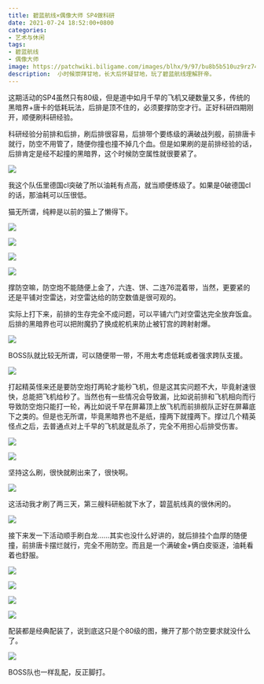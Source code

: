 ```yaml
---
title: 碧蓝航线×偶像大师 SP4做科研
date: 2021-07-24 18:52:00+0800
categories:
- 艺术与休闲
tags:
- 碧蓝航线
- 偶像大师
image: https://patchwiki.biligame.com/images/blhx/9/97/bu8b5b510uz9rz74be59lbv9v8nw6y5.png
description:  小时候崇拜甘地，长大后怀疑甘地，玩了碧蓝航线理解肝帝。
---
```


这期活动的SP4虽然只有80级，但是道中如月千早的飞机又硬数量又多，传统的黑暗界+唐卡的低耗玩法，后排是顶不住的，必须要撑防空才行。正好科研四期刚开，顺便刷科研经验。

科研经验分前排和后排，刷后排很容易，后排带个要练级的满破战列舰，前排唐卡就行，防空不用管了，随便你撞也撞不掉几个血。但是如果刷的是前排经验的话，后排肯定是经不起撞的黑暗界，这个时候防空属性就很要紧了。

![](https://cdn.jsdelivr.net/gh/yuukoamamiya/pic/20210724192159.jpg)

我这个队伍里德国cl突破了所以油耗有点高，就当顺便练级了。如果是0破德国cl的话，那油耗可以压很低。

猫无所谓，纯粹是以前的猫上了懒得下。

![](https://cdn.jsdelivr.net/gh/yuukoamamiya/pic/20210724192233.jpg)

![](https://cdn.jsdelivr.net/gh/yuukoamamiya/pic/20210724192246.jpg)

![](https://cdn.jsdelivr.net/gh/yuukoamamiya/pic/20210724192253.jpg)

![](https://cdn.jsdelivr.net/gh/yuukoamamiya/pic/20210724192314.jpg)

撑防空嘛，防空炮不能随便上金了，六连、饼、二连76混着带，当然，更要紧的还是平铺对空雷达，对空雷达给的防空数值是很可观的。

实际上打下来，前排的生存完全不成问题，可以平铺六门对空雷达完全放弃饭盒。后排的黑暗界也可以把附魔扔了换成舵机来防止被钉宫的跨射射爆。

![](https://cdn.jsdelivr.net/gh/yuukoamamiya/pic/20210724192833.jpg)

BOSS队就比较无所谓，可以随便带一带，不用太考虑低耗或者强求跨队支援。

![](https://cdn.jsdelivr.net/gh/yuukoamamiya/pic/20210724193921.jpg)

打起精英怪来还是要防空炮打两轮才能秒飞机，但是这其实问题不大，毕竟射速很快，总能把飞机给秒了。当然也有一些情况会导致漏，比如说前排和飞机相向而行导致防空炮只能打一轮，再比如说千早在屏幕顶上放飞机而前排舰队正好在屏幕底下之类的。但是也无所谓，毕竟黑暗界也不是纸，撞两下就撞两下。撑过几个精英怪点之后，去普通点对上千早的飞机就是乱杀了，完全不用担心后排受伤害。

![](https://cdn.jsdelivr.net/gh/yuukoamamiya/pic/20210724193859.jpg)

![](https://cdn.jsdelivr.net/gh/yuukoamamiya/pic/20210724200053.jpg)

坚持这么刷，很快就刷出来了，很快啊。

![](https://cdn.jsdelivr.net/gh/yuukoamamiya/pic/20210727215919.jpg)

这活动我才刷了两三天，第三艘科研船就下水了，碧蓝航线真的很休闲的。

![](https://cdn.jsdelivr.net/gh/yuukoamamiya/pic/20210727220001.jpg)

接下来发一下活动顺手刷白龙……其实也没什么好讲的，就后排挂个血厚的随便撞，前排唐卡摆烂就行，完全不用防空。而且是一个满破金+俩白皮驱逐，油耗看着也舒服。

![](https://cdn.jsdelivr.net/gh/yuukoamamiya/pic/20210727220052.jpg)

![](https://cdn.jsdelivr.net/gh/yuukoamamiya/pic/20210727220803.jpg)

![](https://cdn.jsdelivr.net/gh/yuukoamamiya/pic/20210727220815.jpg)

![](https://cdn.jsdelivr.net/gh/yuukoamamiya/pic/20210727220822.jpg)

配装都是经典配装了，说到底这只是个80级的图，撇开了那个防空要求就没什么了。

![](https://cdn.jsdelivr.net/gh/yuukoamamiya/pic/20210727220910.jpg)

BOSS队也一样乱配，反正脚打。